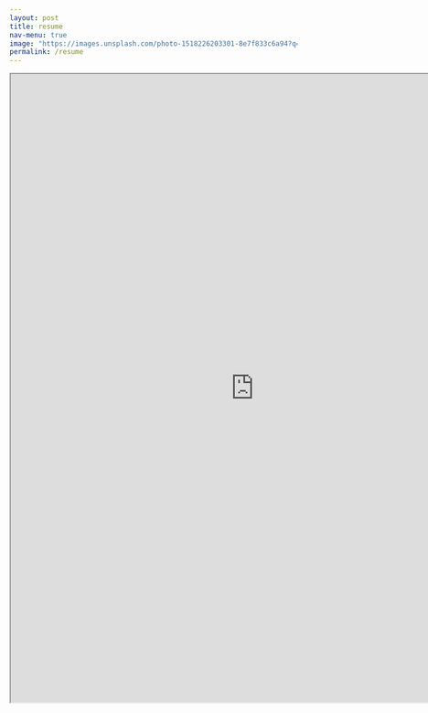 ```yaml
---
layout: post
title: resume
nav-menu: true
image: "https://images.unsplash.com/photo-1518226203301-8e7f833c6a94?q=80&w=1974&auto=format&fit=crop&ixlib=rb-4.0.3&ixid=M3wxMjA3fDB8MHxwaG90by1wYWdlfHx8fGVufDB8fHx8fA%3D%3D"
permalink: /resume
---
```

<iframe src="https://resume.creddle.io/embed/gtpra18lz7d"
  width="850" height="1100" seamless></iframe>
